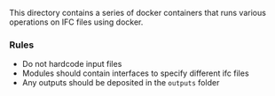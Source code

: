 This directory contains a series of docker containers that runs various operations on IFC files using docker.

### Rules

- Do not hardcode input files
- Modules should contain interfaces to specify different ifc files
- Any outputs should be deposited in the `outputs` folder
